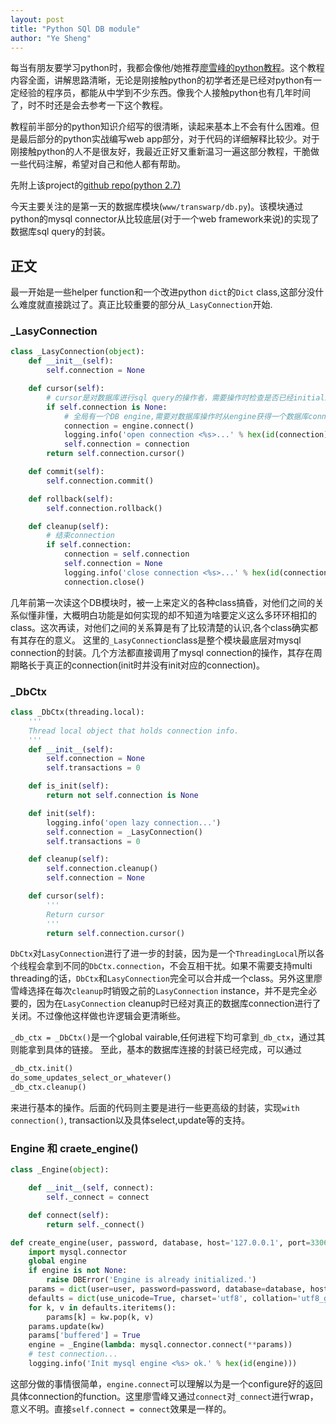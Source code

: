 ```yaml
---
layout: post
title: "Python SQl DB module"
author: "Ye Sheng"
---
```


每当有朋友要学习python时，我都会像他/她推荐[廖雪峰的python教程](https://www.liaoxuefeng.com/wiki/0014316089557264a6b348958f449949df42a6d3a2e542c000)。这个教程内容全面，讲解思路清晰，无论是刚接触python的初学者还是已经对python有一定经验的程序员，都能从中学到不少东西。像我个人接触python也有几年时间了，时不时还是会去参考一下这个教程。

教程前半部分的python知识介绍写的很清晰，读起来基本上不会有什么困难。但是最后部分的python实战编写web app部分，对于代码的详细解释比较少。对于刚接触python的人不是很友好，我最近正好又重新温习一遍这部分教程，干脆做一些代码注解，希望对自己和他人都有帮助<!--break-->。

先附上该project的[github repo(python 2.7)](https://github.com/michaelliao/awesome-python-webapp)

今天主要关注的是第一天的数据库模块(`www/transwarp/db.py`)。该模块通过python的mysql connector从比较底层(对于一个web framework来说)的实现了数据库sql query的封装。

## 正文

最一开始是一些helper function和一个改进python `dict`的`Dict` class,这部分没什么难度就直接跳过了。真正比较重要的部分从`_LasyConnection`开始.

### _LasyConnection

```python
class _LasyConnection(object):
    def __init__(self):
        self.connection = None

    def cursor(self):
        # cursor是对数据库进行sql query的操作者，需要操作时检查是否已经initialize connection
        if self.connection is None:
            # 全局有一个DB engine,需要对数据库操作时从engine获得一个数据库connection
            connection = engine.connect()
            logging.info('open connection <%s>...' % hex(id(connection)))
            self.connection = connection
        return self.connection.cursor()

    def commit(self):
        self.connection.commit()

    def rollback(self):
        self.connection.rollback()

    def cleanup(self):
        # 结束connection
        if self.connection:
            connection = self.connection
            self.connection = None
            logging.info('close connection <%s>...' % hex(id(connection)))
            connection.close()        
```

几年前第一次读这个DB模块时，被一上来定义的各种class搞昏，对他们之间的关系似懂非懂，大概明白功能是如何实现的却不知道为啥要定义这么多环环相扣的class。这次再读，对他们之间的关系算是有了比较清楚的认识,各个class确实都有其存在的意义。
这里的`_LasyConnection`class是整个模块最底层对mysql connection的封装。几个方法都直接调用了mysql connection的操作，其存在周期略长于真正的connection(init时并没有init对应的connection)。


### _DbCtx

``` python
class _DbCtx(threading.local):
    '''
    Thread local object that holds connection info.
    '''
    def __init__(self):
        self.connection = None
        self.transactions = 0

    def is_init(self):
        return not self.connection is None

    def init(self):
        logging.info('open lazy connection...')
        self.connection = _LasyConnection()
        self.transactions = 0

    def cleanup(self):
        self.connection.cleanup()
        self.connection = None

    def cursor(self):
        '''
        Return cursor
        '''
        return self.connection.cursor()
```

`DbCtx`对`LasyConnection`进行了进一步的封装，因为是一个`ThreadingLocal`所以各个线程会拿到不同的`DbCtx.connection`，不会互相干扰。如果不需要支持multi threading的话，`DbCtx`和`LasyConnection`完全可以合并成一个class。另外这里廖雪峰选择在每次`cleanup`时销毁之前的`LasyConnection` instance，并不是完全必要的，因为在`LasyConnection` cleanup时已经对真正的数据库connection进行了关闭。不过像他这样做也许逻辑会更清晰些。

`_db_ctx = _DbCtx()`是一个global vairable,任何进程下均可拿到`_db_ctx`，通过其则能拿到具体的链接。 至此，基本的数据库连接的封装已经完成，可以通过

```python
_db_ctx.init()
do_some_updates_select_or_whatever()
_db_ctx.cleanup()
```
来进行基本的操作。后面的代码则主要是进行一些更高级的封装，实现`with connection()`, transaction以及具体select,update等的支持。

### Engine 和 craete_engine()

```python
class _Engine(object):

    def __init__(self, connect):
        self._connect = connect

    def connect(self):
        return self._connect()

def create_engine(user, password, database, host='127.0.0.1', port=3306, **kw):
    import mysql.connector
    global engine
    if engine is not None:
        raise DBError('Engine is already initialized.')
    params = dict(user=user, password=password, database=database, host=host, port=port)
    defaults = dict(use_unicode=True, charset='utf8', collation='utf8_general_ci', autocommit=False)
    for k, v in defaults.iteritems():
        params[k] = kw.pop(k, v)
    params.update(kw)
    params['buffered'] = True
    engine = _Engine(lambda: mysql.connector.connect(**params))
    # test connection...
    logging.info('Init mysql engine <%s> ok.' % hex(id(engine)))

```
这部分做的事情很简单，`engine.connect`可以理解以为是一个configure好的返回具体connection的function。这里廖雪峰又通过`connect`对`_connect`进行wrap，意义不明。直接`self.connect = connect`效果是一样的。